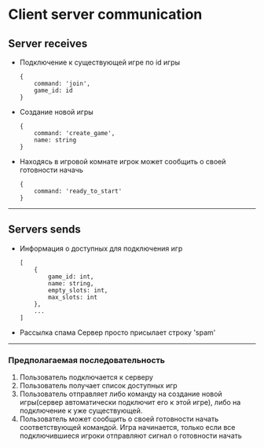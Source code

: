 # Client server communication

## Server receives
* Подключение к существующей игре по id игры
    ```
    {
        command: 'join',
        game_id: id
    }
    ```
* Создание новой игры 
    ```
    {
        command: 'create_game',
        name: string
    }
    ```
* Находясь в игровой комнате игрок может сообщить о своей готовности начачь
    ```
    {
        command: 'ready_to_start'
    }
---

## Servers sends

* Информация о доступных для подключения игр
    ```
    [
        {
            game_id: int,
            name: string,
            empty_slots: int,
            max_slots: int
        },
        ...
    ]

* Рассылка спама
    Сервер просто присылает строку 'spam'

---
### Предполагаемая последовательность
1. Пользователь подключается к серверу
2. Пользователь получает список доступных игр
3. Пользователь отправляет либо команду на создание новой игры(сервер автоматически подключит его к этой игре), либо на подключение к уже существующей.
4. Пользователь может сообщить о своей готовности начать соответствующей командой. Игра начинается, только если все подключившиеся игроки отправляют сигнал о готовности начать